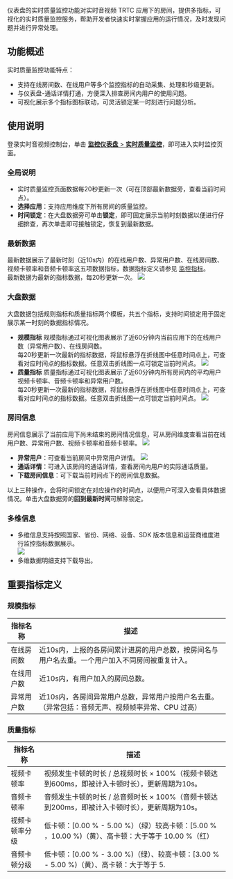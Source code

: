 仪表盘的实时质量监控功能对实时音视频 TRTC 应用下的房间，提供多指标，可视化的实时质量监控服务，帮助开发者快速实时掌握应用的运行情况，及时发现问题并进行异常处理。



## 功能概述
实时质量监控功能特点：
- 支持在线房间数、在线用户等多个监控指标的自动采集、处理和秒级更新。
- 与仪表盘-通话详情打通，方便深入排查房间内用户的使用问题。
- 可视化展示多个指标图标联动，可灵活锁定某一时刻进行问题分析。


## 使用说明
登录实时音视频控制台，单击 [**监控仪表盘** > **实时质量监控**](https://console.cloud.tencent.com/trtc/monitor)，即可进入实时监控页面。


### 全局说明
- 实时质量监控页面数据每20秒更新一次（可在顶部最新数据旁，查看当前时间点）。
- **选择应用**：支持应用维度下所有房间的质量监控。
- **时间锁定**：在大盘数据旁可单击**锁定**，即可固定展示当前时刻数据以便进行仔细排查，再次单击即可接触锁定，恢复到最新数据。


### 最新数据
最新数据展示了最新时刻（近10s内）的在线用户数、异常用户数、在线房间数、视频卡顿率和音频卡顿率这五项数据指标，数据指标定义请参见 [监控指标](#index)。  
最新数据为最新的指标数据，每20秒更新一次。
![](https://qcloudimg.tencent-cloud.cn/raw/697047e6fffee8ffedba95399a0a2762.png)

### 大盘数据
大盘数据包括规则指标和质量指标两个模板，共五个指标，支持时间锁定用于固定展示某一时刻的数据指标情况。
- **规模指标**
规模指标通过可视化图表展示了近60分钟内当前应用下的在线用户数（异常用户数）、在线房间数。  
每20秒更新一次最新的指标数据，将鼠标悬浮在折线图中任意时间点上，可查看对应时间点的指标数据。任意双击折线图一点可锁定当前时间点。
![](https://qcloudimg.tencent-cloud.cn/raw/2f650f48f6b99b00c2b169b833b2b91b.png)
- **质量指标**
质量指标通过可视化图表展示了近60分钟内所有房间内的平均用户视频卡顿率、音频卡顿率和异常用户数。                 
每20秒更新一次最新的指标数据，将鼠标悬浮在折线图中任意时间点上，可查看对应时间点的指标数据。任意双击折线图一点可锁定当前时间点。
![](https://qcloudimg.tencent-cloud.cn/raw/c8bc6666646877e2a0a808b63c4db93b.png)

### 房间信息
房间信息展示了当前应用下尚未结束的房间情况信息，可从房间维度查看当前在线用户数、异常用户数、视频卡顿率和音频卡顿率。
![](https://qcloudimg.tencent-cloud.cn/raw/de79b7a03e9e4c6d7170a69953809c5a.png)

- **异常用户**：可查看当前房间中异常用户详情。
![](https://qcloudimg.tencent-cloud.cn/raw/804afedde14ed12d1cafbd9a8a3a5f1f.png)
- **通话详情**：可进入该房间的通话详情，查看房间内用户的实际通话质量。
- **下载房间信息**：可下载当前时间点下的房间信息数据。

以上三种操作，会将时间锁定在对应操作的时间点，以便用户可深入查看具体数据情况。单击大盘数据旁的**回到最新时间**可解除锁定。


### 多维信息
- 多维信息支持按照国家、省份、网络、设备、SDK 版本信息和运营商维度进行监控指标数据展示。      
![](https://qcloudimg.tencent-cloud.cn/raw/8cbb002de07a0a4b794a55dd46b73627.png)
- 多维数据明细支持下载导出。

## 重要指标定义[](id:index)

### 规模指标

| 指标名称   | 描述                                                         |
| ---------- | ------------------------------------------------------------ |
| 在线房间数 | 近10s内，上报的各房间累计进房的用户总数，按房间名与用户名去重。一个用户加入不同房间被重复计入。 |
| 在线用户数 | 近10s内，有用户加入的房间总数。                              |
| 异常用户数 | 近10s内，各房间异常用户总数，异常用户按用户名去重。（异常包括：音频无声、视频帧率异常、CPU 过高） |

### 质量指标

| 指标名称       | 描述                                                         |
| -------------- | ------------------------------------------------------------ |
| 视频卡顿率     | 视频发生卡顿的时长 / 总视频时长 × 100%（视频卡顿达到600ms，即被计入卡顿时长），更新周期为10s。 |
| 音频卡顿率     | 音频发生卡顿的时长 / 总音频时长 × 100%（音频卡顿达到200ms，即被计入卡顿时长），更新周期为10s。 |
| 视频卡顿率分级 | 低卡顿：[0.00 % - 5.00 %）（绿）较高卡顿：[5.00 % ，10.00 %)（黄）、高卡顿：大于等于 10.00 %（红） |
| 音频卡顿分级   | 低卡顿：[0.00 % - 3.00 %)（绿）、较高卡顿：[3.00 % - 5.00 %)（黄）、高卡顿：大于等于 5. |
